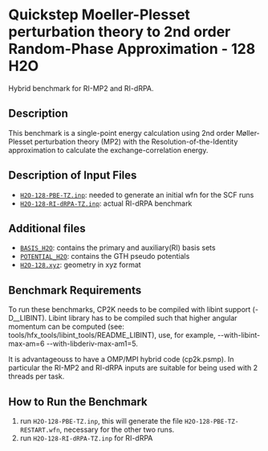 # Quickstep Moeller-Plesset perturbation theory to 2nd order Random-Phase Approximation - 128 H2O

Hybrid benchmark for RI-MP2 and RI-dRPA.

## Description

This benchmark is a single-point energy calculation using 2nd order Møller-Plesset perturbation theory (MP2) with the Resolution-of-the-Identity approximation to calculate the exchange-correlation energy.

## Description of Input Files

- [`H2O-128-PBE-TZ.inp`](H2O-128-PBE-TZ.inp): needed to generate an initial wfn for the SCF runs
- [`H2O-128-RI-dRPA-TZ.inp`](H2O-128-RI-dRPA-TZ.inp): actual RI-dRPA benchmark

## Additional files

- [`BASIS_H2O`](BASIS_H2O): contains the primary and auxiliary(RI) basis sets
- [`POTENTIAL_H2O`](POTENTIAL_H2O): contains the GTH pseudo potentials
- [`H2O-128.xyz`](H2O-128.xyz): geometry in xyz format

## Benchmark Requirements

To run these benchmarks, CP2K needs to be compiled with libint support (-D__LIBINT). Libint library has to be compiled such that higher angular momentum can be computed (see: tools/hfx_tools/libint_tools/README_LIBINT), use, for example, --with-libint-max-am=6 --with-libderiv-max-am1=5.

It is advantageouss to have a OMP/MPI hybrid code (cp2k.psmp).
In particular the RI-MP2 and RI-dRPA inputs are suitable for being used with 2 threads per task.

## How to Run the Benchmark

1) run `H2O-128-PBE-TZ.inp`, this will generate the file `H2O-128-PBE-TZ-RESTART.wfn`, necessary for the other two runs.
3) run `H2O-128-RI-dRPA-TZ.inp` for RI-dRPA

